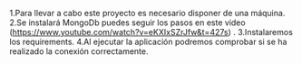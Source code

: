 1.Para llevar a cabo este proyecto es necesario disponer de una máquina.
2.Se instalará MongoDb puedes seguir los pasos en este video (https://www.youtube.com/watch?v=eKXIxSZrJfw&t=427s) .
3.Instalaremos los requirements. 
4.Al ejecutar la aplicación podremos comprobar si se ha realizado la conexión correctamente.
